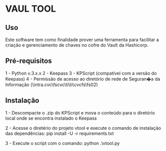 # VAUL TOOL

Uso
-----
  Este software tem como finalidade prover uma ferramenta para facilitar a criação e gerenciamento de chaves no cofre do Vault da Hashicorp.

Pré-requisitos
-----
1 - Python v.3.x.x
2 - Keepass
3 - KPScript (compatível com a versão do Keepass)
4 - Permissão de acesso ao diretório de rede de Seguran�a da Informação (\\intra.cvc\fscvc\ti\ti\cvcfs\fs02)

Instalação
-----
1 - Descompacte o .zip do KPScript e mova o conteúdo para o diretório local onde se encontra instalado o Keepass 

2 - Acesse o diretério do projeto vtool e execute o comando de instalação das dependências: 
	pip install -U -r requirements.txt

3 - Execute o script com o comando: python .\vtool.py